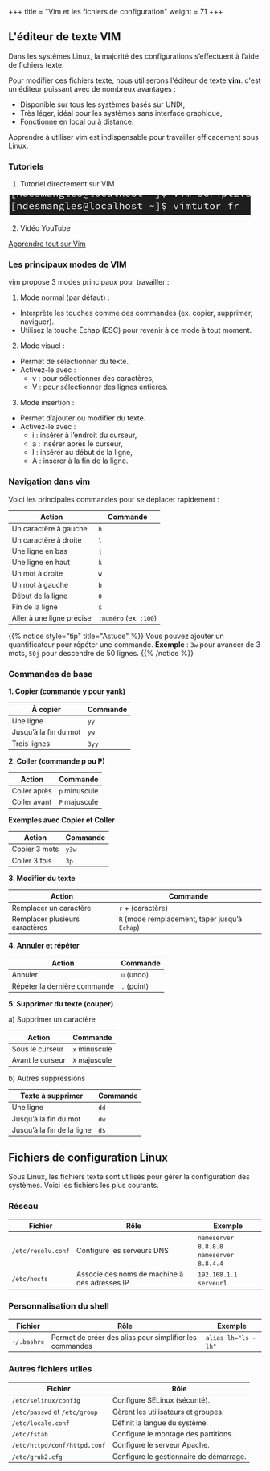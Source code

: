 +++
title = "Vim et les fichiers de configuration"
weight = 71
+++


## L'éditeur de texte VIM

Dans les systèmes Linux, la majorité des configurations s’effectuent à l’aide de fichiers texte.

Pour modifier ces fichiers texte, nous utiliserons l'éditeur de texte **vim**. c'est un éditeur puissant avec de nombreux avantages :
- Disponible sur tous les systèmes basés sur UNIX,
- Très léger, idéal pour les systèmes sans interface graphique,
- Fonctionne en local ou à distance.

Apprendre à utiliser vim est indispensable pour travailler efficacement sous Linux.

### Tutoriels

1. Tutoriel directement sur VIM

![vimtutor](./vimtutor.png)

2. Vidéo YouTube

[Apprendre tout sur Vim](https://youtu.be/yfGbfZUzFq8?si=29JC21SMTF_Fur0l)

### Les principaux modes de VIM
 
vim propose 3 modes principaux pour travailler :

1. Mode normal (par défaut) :
 - Interprète les touches comme des commandes (ex. copier, supprimer, naviguer).
 - Utilisez la touche Échap (ESC) pour revenir à ce mode à tout moment.

2. Mode visuel :
 - Permet de sélectionner du texte.
 - Activez-le avec :
   - v : pour sélectionner des caractères,
   - V : pour sélectionner des lignes entières.

3. Mode insertion :
 - Permet d’ajouter ou modifier du texte.
 - Activez-le avec :
   - i : insérer à l’endroit du curseur,
   - a : insérer après le curseur,
   - I : insérer au début de la ligne,
   - A : insérer à la fin de la ligne.

### Navigation dans vim

Voici les principales commandes pour se déplacer rapidement :

| Action                      | Commande        |
|-----------------------------|-----------------|
| Un caractère à gauche       | `h`             |
| Un caractère à droite       | `l`             |
| Une ligne en bas            | `j`             |
| Une ligne en haut           | `k`             |
| Un mot à droite             | `w`             |
| Un mot à gauche             | `b`             |
| Début de la ligne           | `0`             |
| Fin de la ligne             | `$`             |
| Aller à une ligne précise   | `:numéro` (ex. `:100`) |

{{% notice style="tip" title="Astuce" %}}
Vous pouvez ajouter un quantificateur pour répéter une commande.
**Exemple** : `3w` pour avancer de 3 mots, `50j` pour descendre de 50 lignes.
{{% /notice %}}

### Commandes de base

**1. Copier (commande y pour yank)** 

| À copier                   | Commande     |
|----------------------------|--------------|
| Une ligne                  | `yy`         |
| Jusqu’à la fin du mot      | `yw`         |
| Trois lignes               | `3yy`        |

**2. Coller (commande p ou P)**  

| Action                  | Commande  |
|-------------------------|-----------------|
| Coller après            | `p` minuscule   |
| Coller avant            | `P` majuscule   |


**Exemples avec Copier et Coller**

| Action                 | Commande     |
|------------------------|--------------|
| Copier 3 mots          | `y3w`        |
| Coller 3 fois          | `3p`         |

**3. Modifier du texte**

| Action                           | Commande     |
|----------------------------------|--------------|
| Remplacer un caractère           | `r` + (caractère) |
| Remplacer plusieurs caractères   | `R` (mode remplacement, taper jusqu’à `Échap`) |

**4. Annuler et répéter**  

| Action                            | Commande     |
|-----------------------------------|--------------|
| Annuler                           | `u` (undo)   |
| Répéter la dernière commande      | `.` (point)  |

**5. Supprimer du texte (couper)**

   a) Supprimer un caractère  

   |  Action                  |  Commande       |
   |--------------------------|-----------------|
   | Sous le curseur          | `x` minuscule   |
   | Avant le curseur         | `X` majuscule   |

   b) Autres suppressions  

   | Texte à supprimer             | Commande     |
   |-------------------------------|--------------|
   | Une ligne                     | `dd`         |
   | Jusqu’à la fin du mot         | `dw`         |
   | Jusqu’à la fin de la ligne    | `d$`         |

## Fichiers de configuration Linux

Sous Linux, les fichiers texte sont utilisés pour gérer la configuration des systèmes. Voici les fichiers les plus courants.

### Réseau  

|   Fichier            |   Rôle                                         |  Exemple                                    |
|----------------------|------------------------------------------------|---------------------------------------------|
| `/etc/resolv.conf`   | Configure les serveurs DNS                     | `nameserver 8.8.8.8` <br> `nameserver 8.8.4.4` |
| `/etc/hosts`         | Associe des noms de machine à des adresses IP  | `192.168.1.1 serveur1`                      |

### Personnalisation du shell  

|   Fichier       |   Rôle                                 |   Exemple                 |
|-----------------|----------------------------------------|---------------------------|
| `~/.bashrc`     | Permet de créer des alias pour simplifier les commandes | `alias lh="ls -lh"` |


### Autres fichiers utiles  

|   Fichier                       |   Rôle                                      |
|---------------------------------|---------------------------------------------|
| `/etc/selinux/config`           | Configure SELinux (sécurité).               |
| `/etc/passwd` et `/etc/group`   | Gèrent les utilisateurs et groupes.         |
| `/etc/locale.conf`              | Définit la langue du système.               |
| `/etc/fstab`                    | Configure le montage des partitions.        |
| `/etc/httpd/conf/httpd.conf`    | Configure le serveur Apache.                |
| `/etc/grub2.cfg`                | Configure le gestionnaire de démarrage.     |
